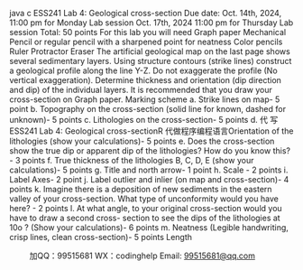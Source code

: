 java c
ESS241 
Lab 4: Geological cross-section
Due   date: Oct.   14th, 2024,   11:00 pm   for   Monday   Lab   session    Oct.   17th, 2024   11:00 pm   for   Thursday   Lab   session
Total: 50   points
For this lab you will need 
Graph paper
Mechanical Pencil or regular pencil with a sharpened point for neatness
Color pencils
Ruler
Protractor
Eraser
The artificial geological map on the last   page shows   several   sedimentary   layers. Using   structure   contours (strike lines) construct a geological profile along the   line Y-Z.   Do   not   exaggerate   the profile (No vertical exaggeration). Determine thickness and orientation (dip   direction   and   dip)   of   the individual layers. It is recommended that you draw your cross-section   on   Graph paper. 
Marking scheme
a.         Strike lines on map-   5 point
b.       Topography on the cross-section (solid line for known,   dashed   for unknown)-   5 points
c.       Lithologies on the   cross-section-   5 points
d.       代 写ESS241 Lab 4: Geological cross-sectionR
代做程序编程语言Orientation of   the lithologies (show your calculations)- 5 points
e.       Does the cross-section show the true dip   or   apparent   dip   of   the   lithologies?   How   do   you   know this? -      3 points
f.         True thickness of   the lithologies B, C, D, E (show your   calculations)-   5 points
g.       Title and north   arrow-   1 point   h.         Scale -   2 points
i.          Label Axes- 2 point
j.         Label outlier and inlier (on map and cross-section)-   4 points
k.       Imagine there is a deposition of   new sediments   in the   eastern valley   of   your   cross-section. What   type   of   unconformity   would   you   have   here? - 2 points
l.         At what angle, to your original cross-section would you have to draw a   second   cross-   section to see the dips of   the lithologies at   10o   ?   (Show your   calculations)-   6 points
m.   Neatness (Legible handwriting, crisp lines, clean cross-section)- 5 points Length



         
加QQ：99515681  WX：codinghelp  Email: 99515681@qq.com
